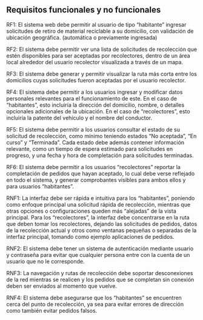 ## Requisitos funcionales y no funcionales

RF1: El sistema web debe permitir al usuario de tipo “habitante” ingresar solicitudes de retiro de material reciclable a su domicilio, con validación de ubicación geográfica. (automática o previamente ingresada)

RF2: El sistema debe permitir ver una lista de solicitudes de recolección que estén disponibles para ser aceptadas por recolectores, dentro de un área local alrededor del usuario recolector visualizada a través de un mapa.

RF3: El sistema debe generar y permitir visualizar la ruta más corta entre los domicilios cuyas solicitudes fueron aceptadas por el usuario recolector.

RF4: El sistema debe permitir a los usuarios ingresar y modificar datos personales relevantes para el funcionamiento de este. En el caso de “habitantes”, esto incluiría la dirección del domicilio, nombre, o detalles opcionales adicionales de la ubicación. En el caso de “recolectores”, esto incluiría la patente del vehículo y el nombre del conductor.

RF5: El sistema debe permitir a los usuarios consultar el estado de su solicitud de recolección, como mínimo teniendo estados “No aceptada”, “En curso” y “Terminada”. Cada estado debe además contener información relevante, como un tiempo de espera estimado para solicitudes en progreso, y una fecha y hora de completación para solicitudes terminadas.

RF6: El sistema debe permitir a los usuarios “recolectores” reportar la completación de pedidos que hayan aceptado, lo cual debe verse reflejado en todo el sistema, y generar comprobantes visibles para ambos ellos y para usuarios “habitantes”.

RNF1: La interfaz debe ser rápida e intuitiva para los “habitantes”, poniendo como enfoque principal una solicitud rápida de recolección, mientras que otras opciones o configuraciones queden más “alejadas” de la vista principal. Para los “recolectores”, la interfaz debe concentrarse en la ruta que deben tomar los recolectores, dejando las solicitudes de pedidos, datos de la recolección actual y otros como ventanas pequeñas o separadas de la interfaz principal, tomando como ejemplo aplicaciones de pedidos.

RNF2: El sistema debe tener un sistema de autenticación mediante usuario y contraseña para evitar que cualquier persona entre con la cuenta de un usuario que no le corresponde.

RNF3: La navegación y rutas de recolección debe soportar desconexiones de la red mientras se realicen y los pedidos que se completan sin conexión deben ser enviados al momento que vuelve.

RNF4: El sistema debe asegurarse que los “habitantes” se encuentren cerca del punto de recolección, ya sea para evitar errores de dirección como también evitar pedidos falsos.
